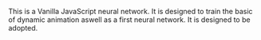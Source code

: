 This is a Vanilla JavaScript neural network. It is designed to train the basic of dynamic animation aswell as a first neural network. It is designed to be adopted. 
